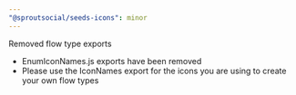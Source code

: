 ```yaml
---
"@sproutsocial/seeds-icons": minor
---
```


Removed flow type exports
- EnumIconNames.js exports have been removed
- Please use the IconNames export for the icons you are using to create your own flow types
